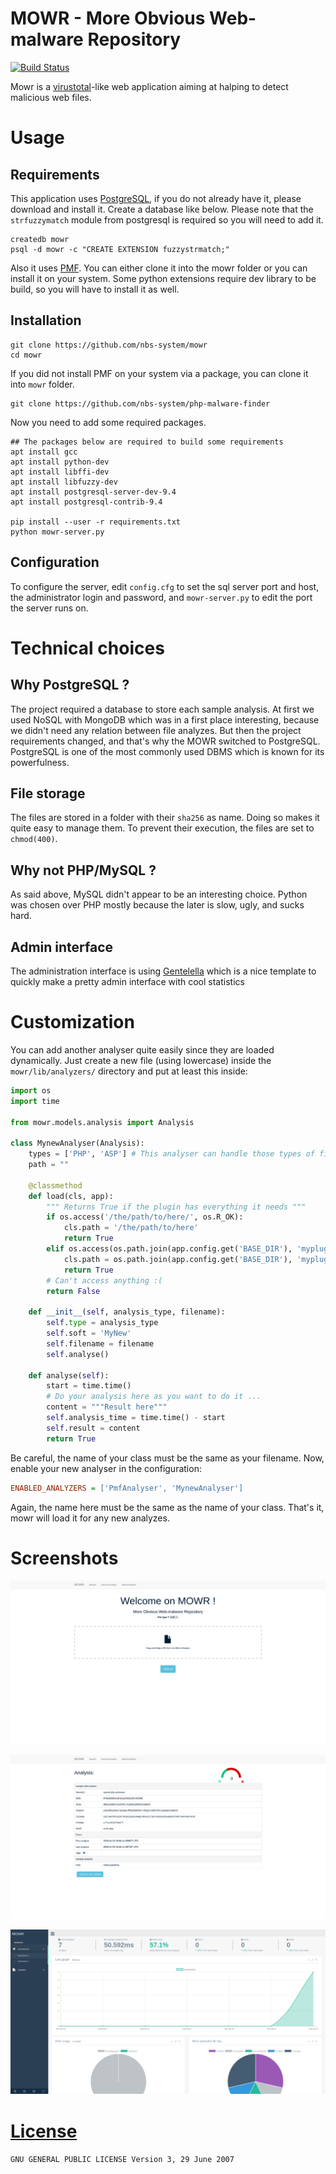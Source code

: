 # MOWR - More Obvious Web-malware Repository
[![Build Status](https://travis-ci.org/nbs-system/mowr.svg?branch=master)](https://travis-ci.org/nbs-system/mowr/)

Mowr is a [virustotal]( https://www.virustotal.com/ )-like web application aiming at halping to detect malicious web files.

# Usage
## Requirements
This application uses [PostgreSQL]( http://www.postgresql.org/ ), if you do not already have it, please download and install it.
Create a database like below. Please note that the `strfuzzymatch` module from postgresql is required so you will need to add it.
```
createdb mowr
psql -d mowr -c "CREATE EXTENSION fuzzystrmatch;"
```

Also it uses [PMF](https://github.com/nbs-system/php-malware-finder). You can either clone it into the mowr folder or you can install it on your system.
Some python extensions require dev library to be build, so you will have to install it as well.

## Installation
```
git clone https://github.com/nbs-system/mowr
cd mowr
```
If you did not install PMF on your system via a package, you can clone it into `mowr` folder.
```
git clone https://github.com/nbs-system/php-malware-finder
```
Now you need to add some required packages.
```
## The packages below are required to build some requirements
apt install gcc
apt install python-dev
apt install libffi-dev
apt install libfuzzy-dev
apt install postgresql-server-dev-9.4
apt install postgresql-contrib-9.4

pip install --user -r requirements.txt
python mowr-server.py
```

## Configuration
To configure the server, edit `config.cfg` to set the sql server port and host, the administrator login and password,
and `mowr-server.py` to edit the port the server runs on.

# Technical choices
## Why PostgreSQL ?
The project required a database to store each sample analysis. At first we used NoSQL with MongoDB which was in a first place interesting,
because we didn't need any relation between file analyzes.
But then the project requirements changed, and that's why the MOWR switched to PostgreSQL. PostgreSQL is one of the most commonly used DBMS
which is known for its powerfulness.

## File storage
The files are stored in a folder with their `sha256` as name. Doing so makes it quite easy to manage them. To prevent their execution, the files are set to `chmod(400)`.

## Why not PHP/MySQL ?
As said above, MySQL didn't appear to be an interesting choice. Python was chosen over PHP mostly because the later is slow, ugly, and sucks hard.


## Admin interface
The administration interface is using [Gentelella](https://github.com/puikinsh/gentelella) which is a nice template to quickly make a pretty
admin interface with cool statistics

# Customization
You can add another analyser quite easily since they are loaded dynamically.
Just create a new file (using lowercase) inside the `mowr/lib/analyzers/` directory and put at least this inside:
```python
import os
import time

from mowr.models.analysis import Analysis

class MynewAnalyser(Analysis):
    types = ['PHP', 'ASP'] # This analyser can handle those types of file
    path = ""

    @classmethod
    def load(cls, app):
        """ Returns True if the plugin has everything it needs """
        if os.access('/the/path/to/here/', os.R_OK):
            cls.path = '/the/path/to/here'
            return True
        elif os.access(os.path.join(app.config.get('BASE_DIR'), 'myplugin'), os.R_OK):
            cls.path = os.path.join(app.config.get('BASE_DIR'), 'myplugin')
            return True
        # Can't access anything :(
        return False

    def __init__(self, analysis_type, filename):
        self.type = analysis_type
        self.soft = 'MyNew'
        self.filename = filename
        self.analyse()

    def analyse(self):
        start = time.time()
        # Do your analysis here as you want to do it ...
        content = """Result here"""
        self.analysis_time = time.time() - start
        self.result = content
        return True
```
Be careful, the name of your class must be the same as your filename.
Now, enable your new analyser in the configuration:
```ini
ENABLED_ANALYZERS = ['PmfAnalyser', 'MynewAnalyser']
```
Again, the name here must be the same as the name of your class.
That's it, mowr will load it for any new analyzes.

# Screenshots
![Index page](/docs/index.png?raw=true "Index page")


![Analysis page](/docs/analysis.png?raw=true "Analysis page")


![Administration interface](/docs/admin.png?raw=true "Administration interface")

# [License](https://github.com/nbs-system/mowr/blob/master/LICENSE.txt)
`GNU GENERAL PUBLIC LICENSE Version 3, 29 June 2007`

